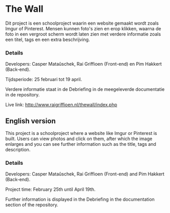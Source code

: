 # The Wall
Dit project is een schoolproject waarin een website gemaakt wordt zoals Imgur of Pinterest.
Mensen kunnen foto's zien en erop klikken, waarna de foto in een vergroot scherm wordt laten zien met verdere informatie zoals een titel, tags en een extra beschrijving.

### Details
Developers: Casper Mataûschek, Rai Griffioen (Front-end) en Pim Hakkert (Back-end).

Tijdsperiode: 25 februari tot 19 april.

Verdere informatie staat in de Debriefing in de meegeleverde documentatie in de repository.

Live link: http://www.raigriffioen.nl/thewall/index.php

## English version
This project is a schoolproject where a website like Imgur or Pinterest is built.
Users can view photos and click on them, after which the image enlarges and you can see further information such as the title, tags and description.

### Details

Developers: Casper Mataûschek, Rai Griffioen (Front-end) and Pim Hakkert (Back-end).

Project time: February 25th until April 19th.

Further information is displayed in the Debriefing in the documentation section of the repository.
